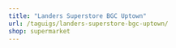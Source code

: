 ```yaml
---
title: "Landers Superstore BGC Uptown"
url: /taguigs/landers-superstore-bgc-uptown/
shop: supermarket
---
```


